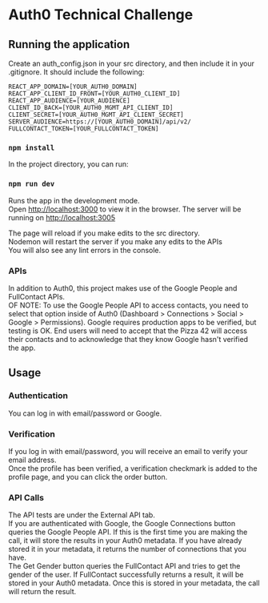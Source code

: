 # Auth0 Technical Challenge

## Running the application

Create an auth_config.json in your src directory, and then include it in your .gitignore. It should include the following: 
```
REACT_APP_DOMAIN=[YOUR_AUTH0_DOMAIN]
REACT_APP_CLIENT_ID_FRONT=[YOUR_AUTH0_CLIENT_ID]
REACT_APP_AUDIENCE=[YOUR_AUDIENCE]
CLIENT_ID_BACK=[YOUR_AUTH0_MGMT_API_CLIENT_ID]
CLIENT_SECRET=[YOUR_AUTH0_MGMT_API_CLIENT_SECRET]
SERVER_AUDIENCE=https://[YOUR_AUTH0_DOMAIN]/api/v2/
FULLCONTACT_TOKEN=[YOUR_FULLCONTACT_TOKEN]

```

### `npm install`

In the project directory, you can run:

### `npm run dev`

Runs the app in the development mode.<br>
Open [http://localhost:3000](http://localhost:3000) to view it in the browser.
The server will be running on [http://localhost:3005](http://localhost:3005)

The page will reload if you make edits to the src directory.<br>
Nodemon will restart the server if you make any edits to the APIs <br>
You will also see any lint errors in the console.

### APIs
In addition to Auth0, this project makes use of the Google People and FullContact APIs. <br>
OF NOTE: To use the Google People API to access contacts, you need to select that option inside of Auth0 (Dashboard > Connections > Social > Google > Permissions). Google requires production apps to be verified, but testing is OK. End users will need to accept that the Pizza 42 will access their contacts and to acknowledge that they know Google hasn't verified the app.

## Usage 
### Authentication
You can log in with email/password or Google. <br>

### Verification
If you log in with email/password, you will receive an email to verify your email address. <br>
Once the profile has been verified, a verification checkmark is added to the profile page, and you can click the order button.<br>

### API Calls
The API tests are under the External API tab.<br>
If you are authenticated with Google, the Google Connections button queries the Google People API. If this is the first time you are making the call, it will store the results in your Auth0 metadata. If you have already stored it in your metadata, it returns the number of connections that you have. <br>
The Get Gender button queries the FullContact API and tries to get the gender of the user. If FullContact successfully returns a result, it will be stored in your Auth0 metadata. Once this is stored in your metadata, the call will return the result. 